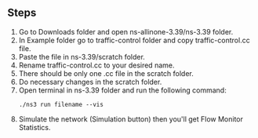 ## Steps

1. Go to Downloads folder and open ns-allinone-3.39/ns-3.39 folder.
2. In Example folder go to traffic-control folder and copy traffic-control.cc file.
3. Paste the file in ns-3.39/scratch folder.
4. Rename traffic-control.cc to your desired name.
5. There should be only one .cc file in the scratch folder.
6. Do necessary changes in the scratch folder.
7. Open terminal in ns-3.39 folder and run the following command:
   ```
   ./ns3 run filename --vis
   ```
8. Simulate the network (Simulation button) then you'll get Flow Monitor Statistics.